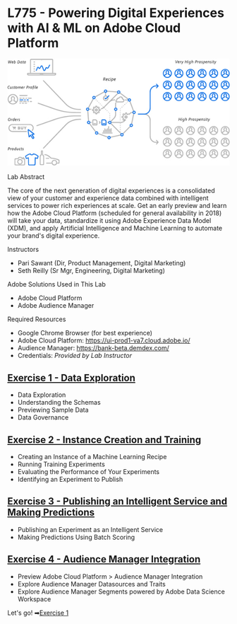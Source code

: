 # L775 - Powering Digital Experiences with AI & ML on Adobe Cloud Platform

![Product Purchase Propensity Diagram](images/ProductPurchasePropensityDiagram.jpg)

Lab Abstract

The core of the next generation of digital experiences is a consolidated view of your customer and experience data combined with intelligent services to power rich experiences at scale. Get an early preview and learn how the Adobe Cloud Platform (scheduled for general availability in 2018) will take your data, standardize it using Adobe Experience Data Model (XDM), and apply Artificial Intelligence and Machine Learning to automate your brand's digital experience.

Instructors
- Pari Sawant (Dir, Product Management, Digital Marketing)
- Seth Reilly (Sr Mgr, Engineering, Digital Marketing)

Adobe Solutions Used in This Lab
- Adobe Cloud Platform
- Adobe Audience Manager

Required Resources
- Google Chrome Browser (for best experience)
- Adobe Cloud Platform: https://ui-prod1-va7.cloud.adobe.io/
- Audience Manager: https://bank-beta.demdex.com/
- Credentials: *Provided by Lab Instructor*

## [Exercise 1 - Data Exploration](exercise1)
- Data Exploration
- Understanding the Schemas
- Previewing Sample Data
- Data Governance

## [Exercise 2 - Instance Creation and Training](exercise2)

- Creating an Instance of a Machine Learning Recipe
- Running Training Experiments
- Evaluating the Performance of Your Experiments
- Identifying an Experiment to Publish

## [Exercise 3 - Publishing an Intelligent Service and Making Predictions](exercise3)
- Publishing an Experiment as an Intelligent Service
- Making Predictions Using Batch Scoring

## [Exercise 4 - Audience Manager Integration](exercise4)
- Preview Adobe Cloud Platform > Audience Manager Integration
- Explore Audience Manager Datasources and Traits
- Explore Audience Manager Segments powered by Adobe Data Science Workspace

Let's go! ➡[Exercise 1](exercise1/README.md)
